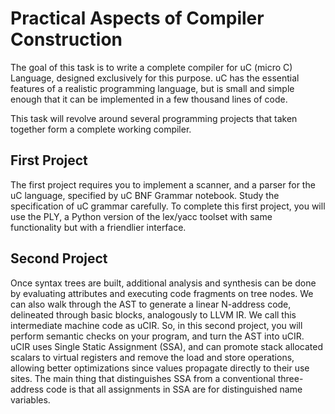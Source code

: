 # Practical Aspects of Compiler Construction

The goal of this task is to write a complete compiler for uC (micro C) Language, designed exclusively for this purpose. uC has the essential features of a realistic programming language, but is small and simple enough that it can be implemented in a few thousand lines of code. 

This task will revolve around several programming projects that taken together form a complete working compiler.

## First Project
The first project requires you to implement a scanner, and a parser for the uC language, specified by uC BNF Grammar notebook. Study the specification of uC grammar carefully. To complete this first project, you will use the PLY, a Python version of the lex/yacc toolset with same functionality but with a friendlier interface.

## Second Project
Once syntax trees are built, additional analysis and synthesis can be done by evaluating attributes and executing code fragments on tree nodes. We can also walk through the AST to generate a linear N-address code, delineated through basic blocks, analogously to LLVM IR. We call this intermediate machine code as uCIR. So, in this second project, you will perform semantic checks on your program, and turn the AST into uCIR. uCIR uses Single Static Assignment (SSA), and can promote stack allocated scalars to virtual registers and remove the load and store operations, allowing better optimizations since values propagate directly to their use sites. The main thing that distinguishes SSA from a conventional three-address code is that all assignments in SSA are for distinguished name variables.
